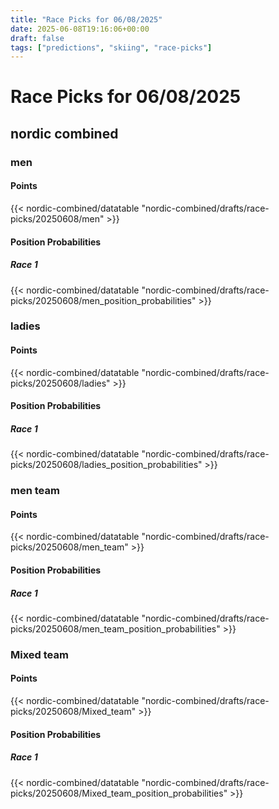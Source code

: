 ```yaml
---
title: "Race Picks for 06/08/2025"
date: 2025-06-08T19:16:06+00:00
draft: false
tags: ["predictions", "skiing", "race-picks"]
---
```


# Race Picks for 06/08/2025

## nordic combined

### men

#### Points

{{< nordic-combined/datatable "nordic-combined/drafts/race-picks/20250608/men" >}}

#### Position Probabilities

##### Race 1

{{< nordic-combined/datatable "nordic-combined/drafts/race-picks/20250608/men_position_probabilities" >}}

### ladies

#### Points

{{< nordic-combined/datatable "nordic-combined/drafts/race-picks/20250608/ladies" >}}

#### Position Probabilities

##### Race 1

{{< nordic-combined/datatable "nordic-combined/drafts/race-picks/20250608/ladies_position_probabilities" >}}

### men team

#### Points

{{< nordic-combined/datatable "nordic-combined/drafts/race-picks/20250608/men_team" >}}

#### Position Probabilities

##### Race 1

{{< nordic-combined/datatable "nordic-combined/drafts/race-picks/20250608/men_team_position_probabilities" >}}

### Mixed team

#### Points

{{< nordic-combined/datatable "nordic-combined/drafts/race-picks/20250608/Mixed_team" >}}

#### Position Probabilities

##### Race 1

{{< nordic-combined/datatable "nordic-combined/drafts/race-picks/20250608/Mixed_team_position_probabilities" >}}


